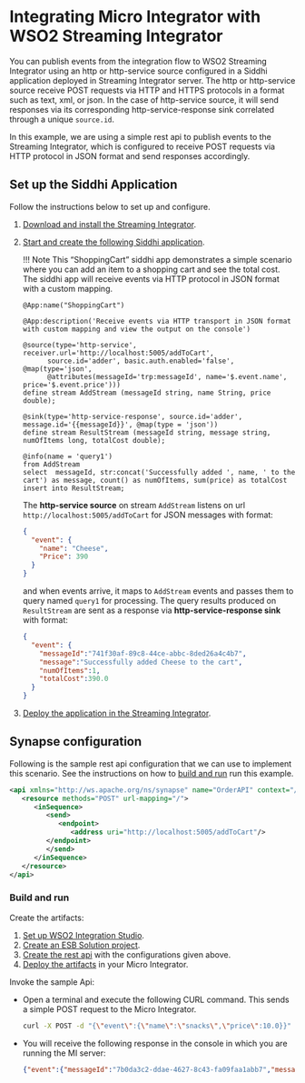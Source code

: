# Integrating Micro Integrator with WSO2 Streaming Integrator

You can publish events from the integration flow to WSO2 Streaming Integrator using an http or http-service source configured in a Siddhi application deployed in Streaming Integrator server. The http or http-service source receive POST requests via HTTP and HTTPS protocols in a format such as text, xml, or json. In the case of http-service source, it will send responses via its corresponding http-service-response sink correlated through a unique `source.id`.   

In this example, we are using a simple rest api to publish events to the Streaming Integrator, which is configured to receive POST requests via HTTP protocol in JSON format and send responses accordingly.

## Set up the Siddhi Application

Follow the instructions below to set up and configure.

1.  [Download and install the Streaming Integrator](https://ei.docs.wso2.com/en/latest/streaming-integrator/quick-start-guide/getting-started/getting-started-guide-overview/).

2.  [Start and create the following Siddhi application](https://ei.docs.wso2.com/en/latest/streaming-integrator/quick-start-guide/getting-started/create-the-siddhi-application/).

    !!! Note
        This “ShoppingCart” siddhi app demonstrates a simple scenario where you can add an item to a shopping cart and see the total cost. The siddhi app will receive events via HTTP protocol in JSON format with a custom mapping.
         
    ```
    @App:name("ShoppingCart")
    
    @App:description('Receive events via HTTP transport in JSON format with custom mapping and view the output on the console')
    
    @source(type='http-service', receiver.url='http://localhost:5005/addToCart',
          source.id='adder', basic.auth.enabled='false', @map(type='json', 
          @attributes(messageId='trp:messageId', name='$.event.name', price='$.event.price')))
    define stream AddStream (messageId string, name String, price double);
    
    @sink(type='http-service-response', source.id='adder', message.id='{{messageId}}', @map(type = 'json'))
    define stream ResultStream (messageId string, message string, numOfItems long, totalCost double);
    
    @info(name = 'query1')
    from AddStream 
    select  messageId, str:concat('Successfully added ', name, ' to the cart') as message, count() as numOfItems, sum(price) as totalCost
    insert into ResultStream;
    ```

    The **http-service source** on stream `AddStream` listens on url `http://localhost:5005/addToCart` for JSON messages with format:

    ```json
    {
      "event": {
        "name": "Cheese",
        "Price": 390
      }
    }
    ```

    and when events arrive, it maps to `AddStream` events and passes them to query named `query1` for processing. The query results produced on `ResultStream` are sent as a response via **http-service-response sink** with format:

    ```json
    {
      "event": {
        "messageId":"741f30af-89c8-44ce-abbc-8ded26a4c4b7",
        "message":"Successfully added Cheese to the cart",
        "numOfItems":1,
        "totalCost":390.0
      }
    }
    ```

3. [Deploy the application in the Streaming Integrator](https://ei.docs.wso2.com/en/latest/streaming-integrator/quick-start-guide/getting-started/deploy-siddhi-application/).

## Synapse configuration

Following is the sample rest api configuration that we can use to implement this scenario. See the instructions on how to [build and run](#build-and-run) run this example.


```xml
<api xmlns="http://ws.apache.org/ns/synapse" name="OrderAPI" context="/addToCart"> 
   <resource methods="POST" url-mapping="/"> 
      <inSequence> 
         <send> 
            <endpoint>
               <address uri="http://localhost:5005/addToCart"/>
         </endpoint>
         </send> 
      </inSequence> 
   </resource> 
</api>
```

### Build and run

Create the artifacts:

1. [Set up WSO2 Integration Studio](../../../develop/installing-WSO2-Integration-Studio).
2. [Create an ESB Solution project](../../../develop/creating-projects/#esb-config-project).
3. [Create the rest api](../../../develop/creating-artifacts/creating-an-api) with the configurations given above.
4. [Deploy the artifacts](../../../develop/deploy-and-run) in your Micro Integrator.

Invoke the sample Api:

- Open a terminal and execute the following CURL command. This sends a simple POST request to the Micro Integrator.

    ```bash
    curl -X POST -d "{\"event\":{\"name\":\"snacks\",\"price\":10.0}}" http://localhost:8290/addToCart --header "Content-Type:application/json"
    ```

- You will receive the following response in the console in which you are running the MI server:
    ```json
    {"event":{"messageId":"7b0da3c2-ddae-4627-8c43-fa09faa1abb7","message":"Successfully added snacks to the cart","numOfItems":1,"totalCost":10.0}}
    ```

